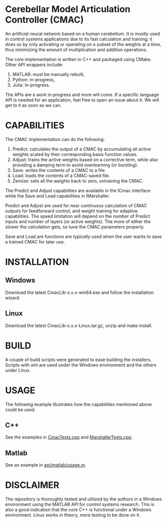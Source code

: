 # Cerebellar Model Articulation Controller (CMAC)
An artificial neural network based on a human cerebellum. It is mostly used in control systems applications due to its fast calculation and training; it does so by only activating or operating on a subset of the weights at a time, thus minimizing the amount of multiplication and addition operations. 

The core implementation is written in C++ and packaged using CMake. Other API wrappers include:
1. MATLAB: must be manually rebuilt,
2. Python: in-progress,
3. Julia: in-progress.

The APIs are a work in progress and more will come. If a specific language API is needed for an application, feel free to open an issue about it. We will get to it as soon as we can. 

# CAPABILITIES
The CMAC implementation can do the following:
1. Predict: calculates the output of a CMAC by accumulating all active weights scaled by their corresponding basis function values.
2. Adjust: trains the active weights based on a corrective term, while also providing a damping term to avoid overlearning (or bursting). 
3. Save: writes the contents of a CMAC to a file.
4. Load: loads the contents of a CMAC-saved file.
5. Zeroize: sets all the weights back to zero, untraining the CMAC.

The Predict and Adjust capabilities are available in the ICmac interface while the Save and Load capabilities in IMarshaller. 

Predict and Adjust are used for near continuous calculation of CMAC outputs for feedforward control, and weight training for adaptive capabilities. The speed limitation will depend on the number of Predict inputs and number of layers (or active weights). The more of either the slower the calculation gets, so tune the CMAC parameters properly. 

Save and Load are functions are typically used when the user wants to save a trained CMAC for later use. 

# INSTALLATION
## Windows
Download the latest CmacLib-x.x.x-win64.exe and follow the installation wizard.

## Linux
Download the latest CmacLib-x.x.x-Linux.tar.gz, unzip and make install.

# BUILD
A couple of build scripts were generated to ease building the installers. Scripts with *_win_* are used under the Windows environment and the others under Linux. 

# USAGE
The following example illustrates how the capabilities mentioned above could be used. 
## C++
See the examples in [CmacTests.cpp](tests/CmacTests.cpp) and [MarshallerTests.cpp](tests/MarshallerTests.cpp). 
## Matlab
See an example in [api/matlab/usage.m](api/matlab/usage.m).

# DISCLAIMER
The repository is thoroughly tested and utilized by the authors in a Windows environment using the MATLAB API for control systems research.
This is also a good indication that the core C++ is functional under a Windows environment. 
Linux works in theory, more testing to be done on it.  






